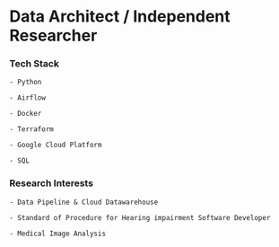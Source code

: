 # Data Architect / Independent Researcher

### Tech Stack

    - Python
    
    - Airflow
    
    - Docker
    
    - Terraform
    
    - Google Cloud Platform
    
    - SQL

### Research Interests

    - Data Pipeline & Cloud Datawarehouse
    
    - Standard of Procedure for Hearing impairment Software Developer

    - Medical Image Analysis
